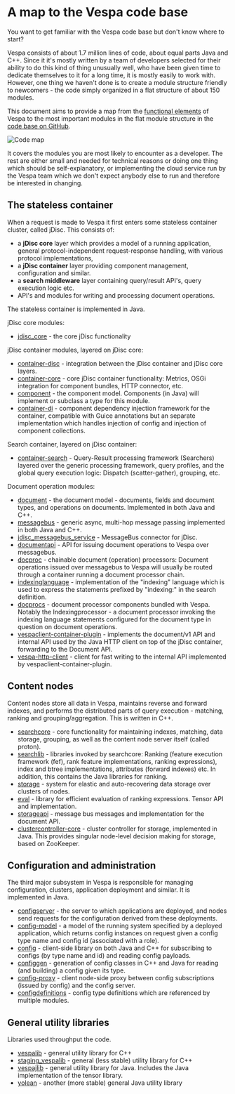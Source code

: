 <!-- Copyright 2019 Oath Inc. Licensed under the terms of the Apache 2.0 license. See LICENSE in the project root. -->

# A map to the Vespa code base

You want to get familiar with the Vespa code base but don't know where to start?

Vespa consists of about 1.7 million lines of code, about equal parts Java and C++.
Since it it's mostly written by a team of developers selected for their ability 
to do this kind of thing unusually well, who have been given time to dedicate 
themselves to it for a long time, it is mostly easily to work with. However, one 
thing we haven't done is to create a module structure friendly to newcomers - the code
simply organized in a flat structure of about 150 modules. 

This document aims to provide a map from the
[functional elements](https://docs.vespa.ai/en/overview.html)
of Vespa to the most important modules in the flat module structure in the
[code base on GitHub](https://github.com/vespa-engine/vespa).

![Code map](Code-map.png)

It covers the modules you are most likely to encounter as a developer. 
The rest are either small and needed for technical reasons or doing one thing 
which should be self-explanatory, or implementing the cloud service run by the 
Vespa team which we don't expect anybody else to run and therefore be interested 
in changing.


## The stateless container

When a request is made to Vespa it first enters some stateless container cluster,
called jDisc. This consists of:

- a __jDisc core__ layer which provides a model of a running application, general protocol-independent request-response handling, with various protocol implementations,
- a __jDisc container__ layer providing component management, configuration and similar.
- a __search middleware__ layer containing query/result API's, query execution logic etc.
- API's and modules for writing and processing document operations.

The stateless container is implemented in Java.

jDisc core modules:

- [jdisc_core](https://github.com/vespa-engine/vespa/tree/master/jdisc_core) - the core jDisc functionality

jDisc container modules, layered on jDisc core:

- [container-disc](https://github.com/vespa-engine/vespa/tree/master/container-disc) - integration between the jDisc container and jDisc core layers.
- [container-core](https://github.com/vespa-engine/vespa/tree/master/container-core) - core jDisc container functionality: Metrics, OSGi integration for component bundles, HTTP connector, etc.
- [component](https://github.com/vespa-engine/vespa/tree/master/component) - the component model. Components (in Java) will implement or subclass a type for this module.
- [container-di](https://github.com/vespa-engine/vespa/tree/master/container-di) - component dependency injection framework for the container, compatible with Guice annotations but an separate implementation which handles injection of config and injection of component collections.

Search container, layered on jDisc container:

- [container-search](https://github.com/vespa-engine/vespa/tree/master/container-search) - Query-Result processing framework (Searchers) layered over the generic processing framework, query profiles, and the global query execution logic: Dispatch (scatter-gather), grouping, etc.

Document operation modules:

- [document](https://github.com/vespa-engine/vespa/tree/master/document) - the document model - documents, fields and document types, and operations on documents. Implemented in both Java and C++.
- [messagebus](https://github.com/vespa-engine/vespa/tree/master/messagebus) - generic async, multi-hop message passing implemented in both Java and C++.
- [jdisc_messagebus_service](https://github.com/vespa-engine/vespa/tree/master/jdisc_messagebus_service) - MessageBus connector for jDisc.
- [documentapi](https://github.com/vespa-engine/vespa/tree/master/documentapi) - API for issuing document operations to Vespa over messagebus.
- [docproc](https://github.com/vespa-engine/vespa/tree/master/docproc) - chainable document (operation) processors: Document operations issued over messagebus to Vespa will usually be routed through a container running a document processor chain.
- [indexinglanguage](https://github.com/vespa-engine/vespa/tree/master/indexinglanguage) - implementation of the "indexing" language which is used to express the statements prefixed by "indexing:" in the search definition. 
- [docprocs](https://github.com/vespa-engine/vespa/tree/master/docprocs) - document processor components bundled with Vespa. Notably the Indexingprocessor - a document processor invoking the indexing language statements configured for the document type in question on document operations.
- [vespaclient-container-plugin](https://github.com/vespa-engine/vespa/tree/master/vespaclient-container-plugin) - implements the document/v1 API and internal API used by the Java HTTP client on top of the jDisc container, forwarding to the Document API.
- [vespa-http-client](https://github.com/vespa-engine/vespa/tree/master/vespa-http-client) - client for fast writing to the internal API implemented by vespaclient-container-plugin.

## Content nodes

Content nodes store all data in Vespa, maintains reverse and forward indexes, and performs the distributed parts of query execution - matching, ranking and grouping/aggregation.
This is written in C++.

- [searchcore](https://github.com/vespa-engine/vespa/tree/master/searchcore) - core functionality for maintaining indexes, matching, data storage, grouping, as well as the content node server itself (called proton).
- [searchlib](https://github.com/vespa-engine/vespa/tree/master/searchlib) - libraries invoked by searchcore: Ranking (feature execution framework (fef), rank feature implementations, ranking expressions), index and btree implementations, attributes (forward indexes) etc. In addition, this contains the Java libraries for ranking.
- [storage](https://github.com/vespa-engine/vespa/tree/master/storage/src/vespa/storage) - system for elastic and auto-recovering data storage over clusters of nodes.
- [eval](https://github.com/vespa-engine/vespa/tree/master/eval) - library for efficient evaluation of ranking expressions. Tensor API and implementation.
- [storageapi](https://github.com/vespa-engine/vespa/tree/master/storageapi/src/vespa/storageapi) - message bus messages and implementation for the document API.
- [clustercontroller-core](https://github.com/vespa-engine/vespa/tree/master/clustercontroller-core) - cluster controller for storage, implemented in Java. This provides singular node-level decision making for storage, based on ZooKeeper.


## Configuration and administration

The third major subsystem in Vespa is responsible for managing configuration, clusters, application deployment and similar.
It is implemented in Java.

- [configserver](https://github.com/vespa-engine/vespa/tree/master/configserver) - the server to which applications are deployed, and nodes send requests for the configuration derived from these deployments.
- [config-model](https://github.com/vespa-engine/vespa/tree/master/config-model) - a model of the running system specified by a deployed application, which returns config instances on request given a config type name and config id (associated with a role).
- [config](https://github.com/vespa-engine/vespa/tree/master/config) - client-side library on both Java and C++ for subscribing to configs (by type name and id) and reading config payloads.
- [configgen](https://github.com/vespa-engine/vespa/tree/master/configgen) - generation of config classes in C++ and Java for reading (and building) a config given its type.
- [config-proxy](https://github.com/vespa-engine/vespa/tree/master/config-proxy) - client node-side proxy between config subscriptions (issued by config) and the config server.
- [configdefinitions](https://github.com/vespa-engine/vespa/tree/master/configdefinitions) - config type definitions which are referenced by multiple modules.

## General utility libraries

Libraries used throughput the code.

- [vespalib](https://github.com/vespa-engine/vespa/tree/master/vespalib) - general utility library for C++
- [staging_vespalib](https://github.com/vespa-engine/vespa/tree/master/staging_vespalib) - general (less stable) utility library for C++
- [vespajlib](https://github.com/vespa-engine/vespa/tree/master/vespajlib) - general utility library for Java. Includes the Java implementation of the tensor library.
- [yolean](https://github.com/vespa-engine/vespa/tree/master/yolean) - another (more stable) general Java utility library 



